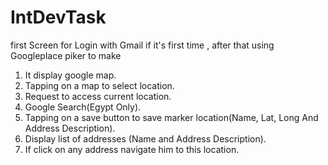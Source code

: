 # IntDevTask
first Screen for Login with Gmail if it's first time , after that using Googleplace piker to make 
1. It display google map.
2. Tapping on a map to select location.
3. Request to access current location.
4. Google Search(Egypt Only).
5. Tapping on a save button to save marker location(Name, Lat, Long And Address Description).
6. Display list of addresses (Name and Address Description).
7. If click on any address navigate him to this location.
